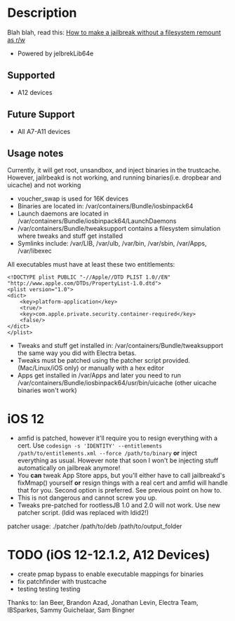 # Description

Blah blah, read this: [How to make a jailbreak without a filesystem remount as r/w](https://github.com/jakeajames/rootlessJB/blob/master/writeup.pdf)

- Powered by jelbrekLib64e

## Supported 

- A12 devices

## Future Support

- All A7-A11 devices


## Usage notes

Currently, it will get root, unsandbox, and inject binaries in the trustcache.
However, jailrbeakd is not working, and running binaries(i.e. dropbear and uicache) and not working


- voucher_swap is used for 16K devices
- Binaries are located in: /var/containers/Bundle/iosbinpack64
- Launch daemons are located in /var/containers/Bundle/iosbinpack64/LaunchDaemons
- /var/containers/Bundle/tweaksupport contains a filesystem simulation where tweaks and stuff get installed
- Symlinks include: /var/LIB, /var/ulb, /var/bin, /var/sbin, /var/Apps, /var/libexec

All executables must have at least these two entitlements:

    <!DOCTYPE plist PUBLIC "-//Apple//DTD PLIST 1.0//EN" "http://www.apple.com/DTDs/PropertyList-1.0.dtd">
    <plist version="1.0">
    <dict>
        <key>platform-application</key>
        <true/>
        <key>com.apple.private.security.container-required</key>
        <false/>
    </dict>
    </plist>


- Tweaks and stuff get installed in: /var/containers/Bundle/tweaksupport the same way you did with Electra betas.
- Tweaks must be patched using the patcher script provided. (Mac/Linux/iOS only) or manually with a hex editor
- Apps get installed in /var/Apps and later you need to run /var/containers/Bundle/iosbinpack64/usr/bin/uicache (other uicache binaries won't work)

# iOS 12
- amfid is patched, however it'll require you to resign everything with a cert. Use `codesign -s 'IDENTITY' --entitlements /path/to/entitlements.xml --force /path/to/binary` **or** inject everything as usual. However note that soon I won't be injecting stuff automatically on jailbreak anymore!
- You **can** tweak App Store apps, but you'll either have to call jailbreakd's fixMmap() yourself **or** resign things with a real cert and amfid will handle that for you. Second option is preferred. See previous point on how to.
- This is not dangerous and cannot screw you up.
- Tweaks pre-patched for rootlessJB 1.0 and 2.0 will not work. Use new patcher script. (ldid was replaced with ldid2!)

patcher usage:
./patcher /path/to/deb /path/to/output_folder

# TODO (iOS 12-12.1.2, A12 Devices)
- create pmap bypass to enable executable mappings for binaries
- fix patchfinder with trustcache 
- testing testing testing

Thanks to: Ian Beer, Brandon Azad, Jonathan Levin, Electra Team, IBSparkes, Sammy Guichelaar, Sam Bingner

